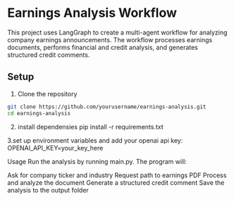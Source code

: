 # Earnings Analysis Workflow

This project uses LangGraph to create a multi-agent workflow for analyzing company earnings announcements. The workflow processes earnings documents, performs financial and credit analysis, and generates structured credit comments.

## Setup

1. Clone the repository
```bash
git clone https://github.com/yourusername/earnings-analysis.git
cd earnings-analysis
```
2. install dependensies
pip install -r requirements.txt

3.set up environment variables and add your openai api key: OPENAI_API_KEY=your_key_here

Usage
Run the analysis by running main.py. The program will:

Ask for company ticker and industry
Request path to earnings PDF
Process and analyze the document
Generate a structured credit comment
Save the analysis to the output folder